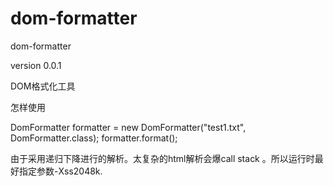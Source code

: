 dom-formatter
============

dom-formatter

version 0.0.1

DOM格式化工具

怎样使用

DomFormatter formatter = new DomFormatter("test1.txt", DomFormatter.class);
formatter.format();

由于采用递归下降进行的解析。太复杂的html解析会爆call stack 。所以运行时最好指定参数-Xss2048k.
